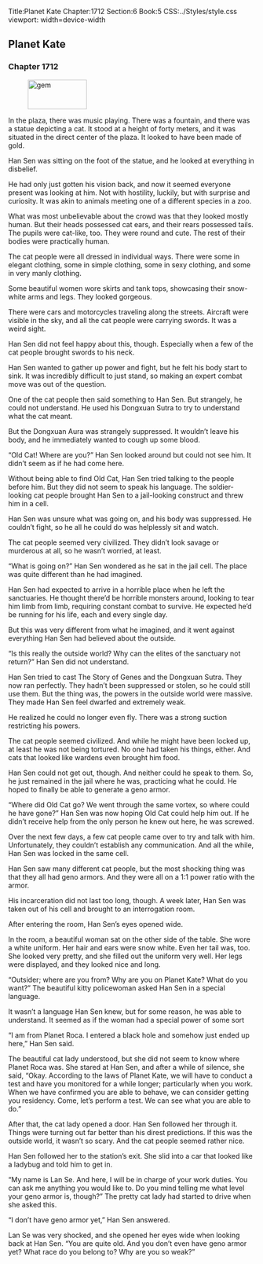 Title:Planet Kate 
Chapter:1712 
Section:6 
Book:5 
CSS:../Styles/style.css 
viewport: width=device-width
  
## Planet Kate
### Chapter 1712 
<figure>
	<img src="../Images/gem.gif" alt="gem" id="gem" width="120" height="60" />
</figure>
  

  
  In the plaza, there was music playing. There was a fountain, and there was a statue depicting a cat. It stood at a height of forty meters, and it was situated in the direct center of the plaza. It looked to have been made of gold.

Han Sen was sitting on the foot of the statue, and he looked at everything in disbelief.

He had only just gotten his vision back, and now it seemed everyone present was looking at him. Not with hostility, luckily, but with surprise and curiosity. It was akin to animals meeting one of a different species in a zoo.

What was most unbelievable about the crowd was that they looked mostly human. But their heads possessed cat ears, and their rears possessed tails. The pupils were cat-like, too. They were round and cute. The rest of their bodies were practically human.

The cat people were all dressed in individual ways. There were some in elegant clothing, some in simple clothing, some in sexy clothing, and some in very manly clothing.

Some beautiful women wore skirts and tank tops, showcasing their snow-white arms and legs. They looked gorgeous.

There were cars and motorcycles traveling along the streets. Aircraft were visible in the sky, and all the cat people were carrying swords. It was a weird sight.

Han Sen did not feel happy about this, though. Especially when a few of the cat people brought swords to his neck.

Han Sen wanted to gather up power and fight, but he felt his body start to sink. It was incredibly difficult to just stand, so making an expert combat move was out of the question.

One of the cat people then said something to Han Sen. But strangely, he could not understand. He used his Dongxuan Sutra to try to understand what the cat meant.

But the Dongxuan Aura was strangely suppressed. It wouldn’t leave his body, and he immediately wanted to cough up some blood.

“Old Cat! Where are you?” Han Sen looked around but could not see him. It didn’t seem as if he had come here.

Without being able to find Old Cat, Han Sen tried talking to the people before him. But they did not seem to speak his language. The soldier-looking cat people brought Han Sen to a jail-looking construct and threw him in a cell.

Han Sen was unsure what was going on, and his body was suppressed. He couldn’t fight, so he all he could do was helplessly sit and watch.

The cat people seemed very civilized. They didn’t look savage or murderous at all, so he wasn’t worried, at least.

“What is going on?” Han Sen wondered as he sat in the jail cell. The place was quite different than he had imagined.

Han Sen had expected to arrive in a horrible place when he left the sanctuaries. He thought there’d be horrible monsters around, looking to tear him limb from limb, requiring constant combat to survive. He expected he’d be running for his life, each and every single day.

But this was very different from what he imagined, and it went against everything Han Sen had believed about the outside.

“Is this really the outside world? Why can the elites of the sanctuary not return?” Han Sen did not understand.

Han Sen tried to cast The Story of Genes and the Dongxuan Sutra. They now ran perfectly. They hadn’t been suppressed or stolen, so he could still use them. But the thing was, the powers in the outside world were massive. They made Han Sen feel dwarfed and extremely weak.

He realized he could no longer even fly. There was a strong suction restricting his powers.

The cat people seemed civilized. And while he might have been locked up, at least he was not being tortured. No one had taken his things, either. And cats that looked like wardens even brought him food.

Han Sen could not get out, though. And neither could he speak to them. So, he just remained in the jail where he was, practicing what he could. He hoped to finally be able to generate a geno armor.

“Where did Old Cat go? We went through the same vortex, so where could he have gone?” Han Sen was now hoping Old Cat could help him out. If he didn’t receive help from the only person he knew out here, he was screwed.

Over the next few days, a few cat people came over to try and talk with him. Unfortunately, they couldn’t establish any communication. And all the while, Han Sen was locked in the same cell.

Han Sen saw many different cat people, but the most shocking thing was that they all had geno armors. And they were all on a 1:1 power ratio with the armor.

His incarceration did not last too long, though. A week later, Han Sen was taken out of his cell and brought to an interrogation room.

After entering the room, Han Sen’s eyes opened wide.

In the room, a beautiful woman sat on the other side of the table. She wore a white uniform. Her hair and ears were snow white. Even her tail was, too. She looked very pretty, and she filled out the uniform very well. Her legs were displayed, and they looked nice and long.

“Outsider; where are you from? Why are you on Planet Kate? What do you want?” The beautiful kitty policewoman asked Han Sen in a special language.

It wasn’t a language Han Sen knew, but for some reason, he was able to understand. It seemed as if the woman had a special power of some sort

“I am from Planet Roca. I entered a black hole and somehow just ended up here,” Han Sen said.

The beautiful cat lady understood, but she did not seem to know where Planet Roca was. She stared at Han Sen, and after a while of silence, she said, “Okay. According to the laws of Planet Kate, we will have to conduct a test and have you monitored for a while longer; particularly when you work. When we have confirmed you are able to behave, we can consider getting you residency. Come, let’s perform a test. We can see what you are able to do.”

After that, the cat lady opened a door. Han Sen followed her through it. Things were turning out far better than his direst predictions. If this was the outside world, it wasn’t so scary. And the cat people seemed rather nice.

Han Sen followed her to the station’s exit. She slid into a car that looked like a ladybug and told him to get in.

“My name is Lan Se. And here, I will be in charge of your work duties. You can ask me anything you would like to. Do you mind telling me what level your geno armor is, though?” The pretty cat lady had started to drive when she asked this.

“I don’t have geno armor yet,” Han Sen answered.

Lan Se was very shocked, and she opened her eyes wide when looking back at Han Sen. “You are quite old. And you don’t even have geno armor yet? What race do you belong to? Why are you so weak?”
